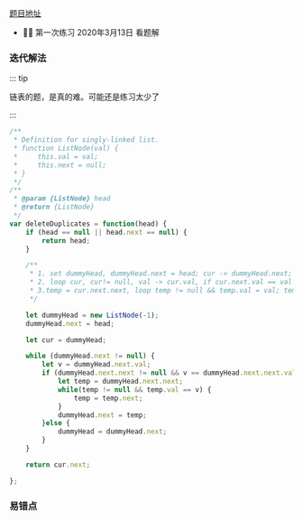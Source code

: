 [题目地址](https://leetcode-cn.com/problems/remove-duplicates-from-sorted-list-ii/)

- 💃🏻 第一次练习 2020年3月13日 看题解

  


###  迭代解法

::: tip

链表的题，是真的难。可能还是练习太少了

:::

```javascript
/**
 * Definition for singly-linked list.
 * function ListNode(val) {
 *     this.val = val;
 *     this.next = null;
 * }
 */
/**
 * @param {ListNode} head
 * @return {ListNode}
 */
var deleteDuplicates = function(head) {
    if (head == null || head.next == null) {
        return head;
    }

    /**
     * 1. set dummyHead, dummyHead.next = head; cur -> dummyHead.next;
     * 2. loop cur, cur!= null, val -> cur.val, if cur.next.val == val
     * 3.temp = cur.next.next, loop temp != null && temp.val = val; temp = temp.next
     */

    let dummyHead = new ListNode(-1);
    dummyHead.next = head;

    let cur = dummyHead;

    while (dummyHead.next != null) {
        let v = dummyHead.next.val;
        if (dummyHead.next.next != null && v == dummyHead.next.next.val) {
            let temp = dummyHead.next.next;
            while(temp != null && temp.val == v) {
                temp = temp.next;
            }
            dummyHead.next = temp;
        }else {
            dummyHead = dummyHead.next;
        }
    }

    return cur.next;

};
```



### 易错点